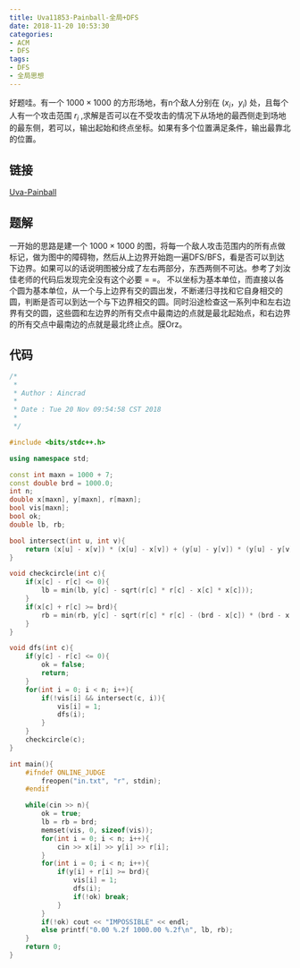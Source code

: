 ```yaml
---
title: Uva11853-Painball-全局+DFS
date: 2018-11-20 10:53:30
categories:
- ACM
- DFS
tags:
- DFS
- 全局思想
---
```

好题哇。有一个 $1000 \times 1000$ 的方形场地，有n个敌人分别在 $(x_i，y_i)$ 处，且每个人有一个攻击范围 $r_i$ ,求解是否可以在不受攻击的情况下从场地的最西侧走到场地的最东侧，若可以，输出起始和终点坐标。如果有多个位置满足条件，输出最靠北的位置。
<!--more-->
## 链接
[Uva-Painball](https://vjudge.net/problem/UVA-11853)

## 题解
一开始的思路是建一个 $1000 \times 1000$ 的图，将每一个敌人攻击范围内的所有点做标记，做为图中的障碍物，然后从上边界开始跑一遍DFS/BFS，看是否可以到达下边界。如果可以的话说明图被分成了左右两部分，东西两侧不可达。参考了刘汝佳老师的代码后发现完全没有这个必要 = =。
不以坐标为基本单位，而直接以各个圆为基本单位，从一个与上边界有交的圆出发，不断递归寻找和它自身相交的圆，判断是否可以到达一个与下边界相交的圆。同时沿途检查这一系列中和左右边界有交的圆，这些圆和左边界的所有交点中最南边的点就是最北起始点，和右边界的所有交点中最南边的点就是最北终止点。膜Orz。

## 代码
```C++
/*
 *
 * Author : Aincrad
 *
 * Date : Tue 20 Nov 09:54:58 CST 2018
 *
 */

#include <bits/stdc++.h>

using namespace std;

const int maxn = 1000 + 7;
const double brd = 1000.0;
int n;
double x[maxn], y[maxn], r[maxn];
bool vis[maxn];
bool ok;
double lb, rb;

bool intersect(int u, int v){
    return (x[u] - x[v]) * (x[u] - x[v]) + (y[u] - y[v]) * (y[u] - y[v]) <= (r[u] + r[v]) * (r[u] + r[v]);
}

void checkcircle(int c){
    if(x[c] - r[c] <= 0){
        lb = min(lb, y[c] - sqrt(r[c] * r[c] - x[c] * x[c]));
    }
    if(x[c] + r[c] >= brd){
        rb = min(rb, y[c] - sqrt(r[c] * r[c] - (brd - x[c]) * (brd - x[c])));
    }
}

void dfs(int c){
    if(y[c] - r[c] <= 0){
        ok = false;
        return;
    }
    for(int i = 0; i < n; i++){
        if(!vis[i] && intersect(c, i)){
            vis[i] = 1;
            dfs(i);
        }
    }
    checkcircle(c);
}

int main(){
    #ifndef ONLINE_JUDGE
        freopen("in.txt", "r", stdin);
    #endif

    while(cin >> n){
        ok = true;
        lb = rb = brd;
        memset(vis, 0, sizeof(vis));
        for(int i = 0; i < n; i++){
            cin >> x[i] >> y[i] >> r[i];
        }
        for(int i = 0; i < n; i++){
            if(y[i] + r[i] >= brd){
                vis[i] = 1;
                dfs(i);
                if(!ok) break;
            }
        }
        if(!ok) cout << "IMPOSSIBLE" << endl;
        else printf("0.00 %.2f 1000.00 %.2f\n", lb, rb);
    }
    return 0;
}
```